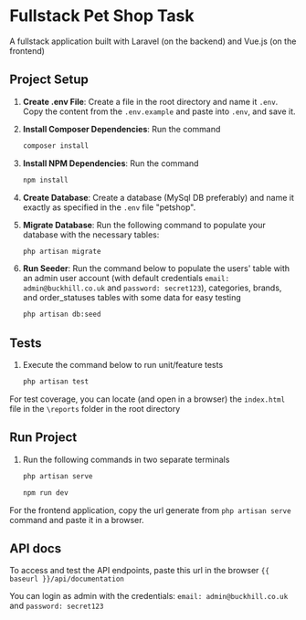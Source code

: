 # Fullstack Pet Shop Task
A fullstack application built with Laravel (on the backend) and Vue.js (on the frontend)

## Project Setup
1. **Create .env File**: Create a file in the root directory and name it `.env`. Copy the content from the `.env.example` and paste into `.env`, and save it.

2. **Install Composer Dependencies**: Run the command

    ```bash
    composer install
    ```

3. **Install NPM Dependencies**: Run the command

    ```bash
    npm install
    ```
4. **Create Database**: Create a database (MySql DB preferably) and name it exactly as specified in the `.env` file "petshop".

5. **Migrate Database**: Run the following command to populate your database with the necessary tables:

    ```bash
    php artisan migrate
    ```

6. **Run Seeder**: Run the command below to populate the users' table with an admin user account (with default credentials `email: admin@buckhill.co.uk` and `password: secret123`), categories, brands, and order_statuses tables with some data for easy testing

    ```bash
    php artisan db:seed
    ```

## Tests
1. Execute the command below to run unit/feature tests

    ```bash
    php artisan test
    ```

For test coverage, you can locate (and open in a browser) the `index.html` file in the `\reports` folder in the root directory

## Run Project
1. Run the following commands in two separate terminals

    ```bash
    php artisan serve
    ```

    ```bash
    npm run dev
    ```
For the frontend application, copy the url generate from `php artisan serve` command and paste it in a browser.

## API docs
To access and test the API endpoints, paste this url in the browser `{{ baseurl }}/api/documentation`

You can login as admin with the credentials: `email: admin@buckhill.co.uk` and `password: secret123`
